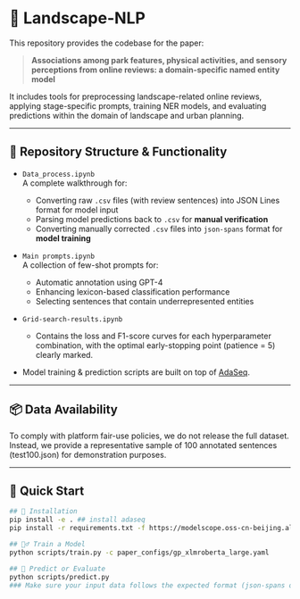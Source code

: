 # 🌿 Landscape-NLP

This repository provides the codebase for the paper:

> **Associations among park features, physical activities, and sensory perceptions from online reviews: a domain-specific named entity model**

It includes tools for preprocessing landscape-related online reviews, applying stage-specific prompts, training NER models, and evaluating predictions within the domain of landscape and urban planning.

---

## 📁 Repository Structure & Functionality


- `Data_process.ipynb`  
  A complete walkthrough for:
  - Converting raw `.csv` files (with review sentences) into JSON Lines format for model input
  - Parsing model predictions back to `.csv` for **manual verification**
  - Converting manually corrected `.csv` files into `json-spans` format for **model training**

- `Main prompts.ipynb`  
  A collection of few-shot prompts for:
  - Automatic annotation using GPT-4
  - Enhancing lexicon-based classification performance
  - Selecting sentences that contain underrepresented entities
  
- `Grid-search-results.ipynb`  
  - Contains the loss and F1-score curves for each hyperparameter combination, with the optimal early-stopping point (patience = 5) clearly marked.
    
- Model training & prediction scripts are built on top of [AdaSeq](https://github.com/modelscope/AdaSeq).

---

## 📦 Data Availability
To comply with platform fair-use policies, we do not release the full dataset. Instead, we provide a representative sample of 100 annotated sentences (test100.json) for demonstration purposes.

---

## 🚀 Quick Start

```bash
## 🔧 Installation
pip install -e . ## install adaseq
pip install -r requirements.txt -f https://modelscope.oss-cn-beijing.aliyuncs.com/releases/repo.html

## 🏋️‍♂️ Train a Model
python scripts/train.py -c paper_configs/gp_xlmroberta_large.yaml

## 🧪 Predict or Evaluate
python scripts/predict.py
### Make sure your input data follows the expected format (json-spans or jsonlines depending on your task).
